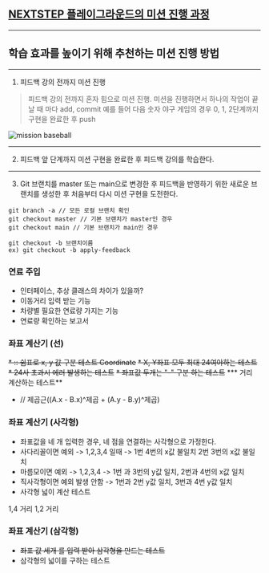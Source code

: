 ## [NEXTSTEP 플레이그라운드의 미션 진행 과정](https://github.com/next-step/nextstep-docs/blob/master/playground/README.md)

---
## 학습 효과를 높이기 위해 추천하는 미션 진행 방법

---
1. 피드백 강의 전까지 미션 진행 
> 피드백 강의 전까지 혼자 힘으로 미션 진행. 미션을 진행하면서 하나의 작업이 끝날 때 마다 add, commit
> 예를 들어 다음 숫자 야구 게임의 경우 0, 1, 2단계까지 구현을 완료한 후 push

![mission baseball](https://raw.githubusercontent.com/next-step/nextstep-docs/master/playground/images/mission_baseball.png)

---
2. 피드백 앞 단계까지 미션 구현을 완료한 후 피드백 강의를 학습한다.

---
3. Git 브랜치를 master 또는 main으로 변경한 후 피드백을 반영하기 위한 새로운 브랜치를 생성한 후 처음부터 다시 미션 구현을 도전한다.

```
git branch -a // 모든 로컬 브랜치 확인
git checkout master // 기본 브랜치가 master인 경우
git checkout main // 기본 브랜치가 main인 경우

git checkout -b 브랜치이름
ex) git checkout -b apply-feedback
```

### 연료 주입
* 인터페이스, 추상 클래스의 차이가 있을까?
* 이동거리 입력 받는 기능
* 차량별 필요한 연료량 가지는 기능
* 연료량 확인하는 보고서


### 좌표 계산기 (선)

~~* :: 쉼표로 x, y 값 구분 테스트 Coordinate~~
~~* X, Y좌표 모두 최대 24여야하는 테스트~~
~~* 24사 초과시 에러 발생하는 테스트~~ 
~~* 좌표값 두개는 "-" 구분 하는 테스트~~
*** 거리 계산하는 테스트**
* // 제곱근((A.x - B.x)^제곱 + (A.y - B.y)^제곱)

### 좌표 계산기 (사각형)
* 좌표값을 네 개 입력한 경우, 네 점을 연결하는 사각형으로 가정한다.
* 사다리꼴이면 예외
-> 1,2,3,4 일때
-> 1번 4번의 x값 불일치 2번 3번의 x값 불일치
* 마름모이면 예외
-> 1,2,3,4
-> 1번 과 3번의 y값 일치, 2번과 4번의 x값 일치
* 직사각형이면 예외 발생 안함
-> 1번과 2번 y값 일치, 3번과 4번 y값 일치
* 사각형 넓이 계산 테스트

1,4 거리
1,2 거리


### 좌표 계산기 (삼각형)
* ~~좌표 값 세개 를 입력 받아 삼각형을 만드는 테스트~~
* 삼각형의 넓이를 구하는 테스트 
